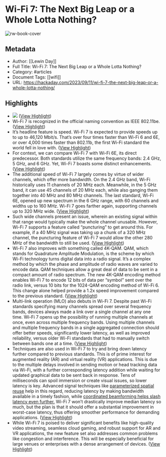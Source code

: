 # Wi-Fi 7: The Next Big Leap or a Whole Lotta Nothing?

![rw-book-cover](https://hackaday.com/wp-content/uploads/2023/09/WiFi7.jpg)

## Metadata
- Author: [[Lewin Day]]
- Full Title: Wi-Fi 7: The Next Big Leap or a Whole Lotta Nothing?
- Category: #articles
- Document Tags: [[wifi]] 
- URL: https://hackaday.com/2023/09/11/wi-fi-7-the-next-big-leap-or-a-whole-lotta-nothing/

## Highlights
- ![](https://hackaday.com/wp-content/uploads/2023/08/intel-infographic02-1920-x-1080-px-16-9-.jpg) ([View Highlight](https://read.readwise.io/read/01hgg4ees95fjt3ysgtss4bv45))
- Wi-Fi 7 is recognized in the official naming convention as IEEE 802.11be. ([View Highlight](https://read.readwise.io/read/01hgg4fp6gpdbrth290qcm32pn))
- It’s headline feature is speed. Wi-Fi 7 is expected to provide speeds up to up to 46,120 Mbit/s. That’s over four times faster than Wi-Fi 6 and 6E, or over 4,000 times faster than 802.11b, the first Wi-Fi standard the world fell in love with. ([View Highlight](https://read.readwise.io/read/01hgg4hdjkwfwwh5dh7tgk4drw))
- For context, we can compare Wi-Fi 7 with Wi-Fi 6E, its direct predecessor. Both standards utilize the same frequency bands: 2.4 GHz, 5 GHz, and 6 GHz. Yet, Wi-Fi 7 boasts some distinct enhancements. ([View Highlight](https://read.readwise.io/read/01hgg4hs9k6rvw49j7afnshf50))
- The additional speed of Wi-Fi 7 largely comes by virtue of wider channels, which offer more bandwidth. On the 2.4 GHz band, Wi-Fi historically uses 11 channels of 20 MHz each. Meanwhile, in the 5 GHz band, it can use 45 channels of 20 MHz each, while also ganging them together into 40 MHz and 80 MHz channels. The last standard, Wi-Fi 6E, opened up new spectrum in the 6 GHz range, with 60 channels and widths up to 160 MHz. Wi-Fi 7 goes farther again, supporting channels up to 320 MHz wide. ([View Highlight](https://read.readwise.io/read/01hgg4k38rpkc6gngyf2rwq5t1))
- Such wide channels present an issue, wherein an existing signal within that range would typically make the whole channel unusable. However, Wi-Fi 7 supports a feature called “puncturing” to get around this. For example, if a 40 MHz signal was taking up a chunk of a 320 MHz channel, the puncturing feature of Wi-Fi 7 would allow the other 280 MHz of the bandwidth to still be used. ([View Highlight](https://read.readwise.io/read/01hgg4kza6dpaanyprgysrg22r))
- Wi-Fi 7 also improves with something called 4K-QAM. QAM, which stands for Quadrature Amplitude Modulation, is the scheme by which Wi-Fi technology turns digital data into a radio signal. It’s a complex method by which the phase and amplitude of radio waves are varied to encode data. QAM techniques allow a great deal of data to be sent in a compact amount of radio spectrum. The new 4K-QAM encoding method enables Wi-Fi 7 to encode 12 bits of data per “symbol” sent over the radio link, versus 10 bits for the 1024-QAM encoding method of Wi-Fi 6. This change alone helped provide a 1.2x speed improvement compared to the previous standard. ([View Highlight](https://read.readwise.io/read/01hgg4mwn0ab2sje6a298wbr50))
- Multi-link operation (MLO) also debuts in Wi-Fi 7. Despite past Wi-Fi standards specifying many channels spread over several frequency bands, devices always made a link over a single channel at any one time. Wi-Fi 7 opens up the possibility of running multiple channels at once, even across multiple frequency bands. Using multiple channels and multiple frequency bands in a single aggregated connection should offer better speeds, significantly lower latency, as well as improved reliability, versus older Wi-Fi standards that had to manually switch between bands one at a time. ([View Highlight](https://read.readwise.io/read/01hgg4pts5t5dact8wcj02tpx3))
- Techniques are also used in Wi-Fi 7 to try and bring down latency further compared to previous standards. This is of prime interest for augmented reality (AR) and virtual reality (VR) applications. This is due to the multiple delays involved in sending motion or head tracking data via Wi-Fi, with a further corresponding latency addition while waiting for updated graphical data to be sent back in response. Tens of milliseconds can spoil immersion or create visual issues, so lower latency is key. Advanced signal techniques like [parameterized spatial reuse](https://arxiv.org/pdf/2008.07482.pdf) help in this regard, reducing latency by making bandwidth available in a timely fashion, while [coordinated beamforming helps slash latency even further.](https://arxiv.org/pdf/2007.13401.pdf) Wi-Fi 7 won’t drastically improve median latency so much, but the plan is that it should offer a substantial improvement in worst-case latency, thus offering smoother performance for demanding applications. ([View Highlight](https://read.readwise.io/read/01hgg4rg2k8z1adfzmybc3cn4d))
- While Wi-Fi 7 is poised to deliver significant benefits like high-quality video streaming, seamless cloud gaming, and robust support for AR and VR applications, the new feature set also addresses common problems like congestion and interference. This will be especially beneficial for large venues or enterprises with a dense arrangement of devices. ([View Highlight](https://read.readwise.io/read/01hgg4rzznf1gsex883ykggvem))
